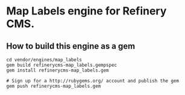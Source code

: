 # Map Labels engine for Refinery CMS.

## How to build this engine as a gem

    cd vendor/engines/map_labels
    gem build refinerycms-map_labels.gempspec
    gem install refinerycms-map_labels.gem
    
    # Sign up for a http://rubygems.org/ account and publish the gem
    gem push refinerycms-map_labels.gem